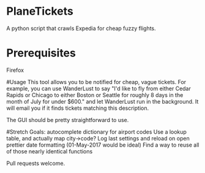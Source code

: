 # PlaneTickets
A python script that crawls Expedia for cheap fuzzy flights.

# Prerequisites
Firefox

#Usage
This tool allows you to be notified for cheap, vague tickets. For example, you can use WanderLust to say "I'd like to fly from either Cedar Rapids or Chicago to either Boston or Seattle for roughly 8 days in the month of July for under $600." and let WanderLust run in the background. It will email you if it finds tickets matching this description.

The GUI should be pretty straightforward to use.

#Stretch Goals:
autocomplete dictionary for airport codes
	Use a lookup table, and actually map city->code?
Log last settings and reload on open
prettier date formatting (01-May-2017 would be ideal)
Find a way to reuse all of those nearly identical functions

Pull requests welcome.

